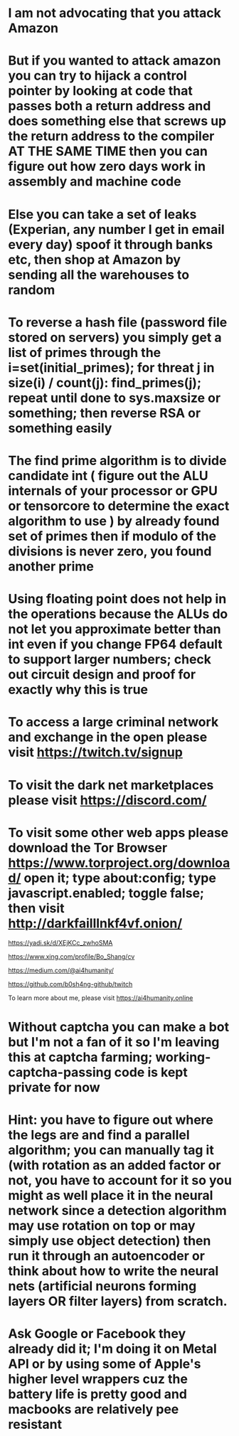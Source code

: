 # I am not advocating that you attack Amazon

# But if you wanted to attack amazon you can try to hijack a control pointer by looking at code that passes both a return address and does something else that screws up the return address to the compiler AT THE SAME TIME then you can figure out how zero days work in assembly and machine code

# Else you can take a set of leaks (Experian, any number I get in email every day) spoof it through banks etc, then shop at Amazon by sending all the warehouses to random

# To reverse a hash file (password file stored on servers) you simply get a list of primes through the i=set(initial_primes); for threat j in size(i) / count(j): find_primes(j); repeat until done to sys.maxsize or something; then reverse RSA or something easily

# The find prime algorithm is to divide candidate int ( figure out the ALU internals of your processor or GPU or tensorcore to determine the exact algorithm to use ) by already found set of primes then if modulo of the divisions is never zero, you found another prime

# Using floating point does not help in the operations because the ALUs do not let you approximate better than int even if you change FP64 default to support larger numbers; check out circuit design and proof for exactly why this is true

# To access a large criminal network and exchange in the open please visit https://twitch.tv/signup

# To visit the dark net marketplaces please visit https://discord.com/

# To visit some other web apps please download the Tor Browser https://www.torproject.org/download/ open it; type about:config; type javascript.enabled; toggle false; then visit http://darkfailllnkf4vf.onion/

https://yadi.sk/d/XEjKCc_zwhoSMA

https://www.xing.com/profile/Bo_Shang/cv

https://medium.com/@ai4humanity/

https://github.com/b0sh4ng-github/twitch

To learn more about me, please visit https://ai4humanity.online

# Without captcha you can make a bot but I'm not a fan of it so I'm leaving this at captcha farming; working-captcha-passing code is kept private for now

# Hint: you have to figure out where the legs are and find a parallel algorithm; you can manually tag it (with rotation as an added factor or not, you have to account for it so you might as well place it in the neural network since a detection algorithm may use rotation on top or may simply use object detection) then run it through an autoencoder or think about how to write the neural nets (artificial neurons forming layers OR filter layers) from scratch.

# Ask Google or Facebook they already did it; I'm doing it on Metal API or by using some of Apple's higher level wrappers cuz the battery life is pretty good and macbooks are relatively pee resistant
